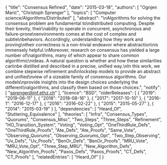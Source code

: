 {
    "title": "Consensus Refined",
    "date": "2015-03-18",
    "authors": [
        "Ognjen Marić",
        "Christoph Sprenger"
    ],
    "topics": [
        "Computer science/Algorithms/Distributed"
    ],
    "abstract": "\nAlgorithms for solving the consensus problem are fundamental to\ndistributed computing. Despite their brevity, their\nability to operate in concurrent, asynchronous and failure-prone\nenvironments comes at the cost of complex and subtle\nbehaviors. Accordingly, understanding how they work and proving\ntheir correctness is a non-trivial endeavor where abstraction\nis immensely helpful.\nMoreover, research on consensus has yielded a large number of\nalgorithms, many of which appear to share common algorithmic\nideas. A natural question is whether and how these similarities can\nbe distilled and described in a precise, unified way.\nIn this work, we combine stepwise refinement and\nlockstep models to provide an abstract and unified\nview of a sizeable family of consensus algorithms. Our models\nprovide insights into the design choices underlying the different\nalgorithms, and classify them based on those choices.",
    "notify": [
        "sprenger@inf.ethz.ch"
    ],
    "licence": "BSD",
    "olderReleases": [
        {
            "2019": "2019-06-11"
        },
        {
            "2018": "2018-08-16"
        },
        {
            "2017": "2017-10-10"
        },
        {
            "2016-1": "2016-12-17"
        },
        {
            "2016": "2016-02-22"
        },
        {
            "2015": "2015-05-27"
        },
        {
            "2014": "2015-03-19"
        }
    ],
    "dependencies": [
        "Heard_Of",
        "Stuttering_Equivalence"
    ],
    "theories": [
        "Infra",
        "Consensus_Types",
        "Quorums",
        "Consensus_Misc",
        "Two_Steps",
        "Three_Steps",
        "Refinement",
        "HO_Transition_System",
        "Voting",
        "Voting_Opt",
        "OneThirdRule_Defs",
        "OneThirdRule_Proofs",
        "Ate_Defs",
        "Ate_Proofs",
        "Same_Vote",
        "Observing_Quorums",
        "Observing_Quorums_Opt",
        "Two_Step_Observing",
        "Uv_Defs",
        "Uv_Proofs",
        "BenOr_Defs",
        "BenOr_Proofs",
        "MRU_Vote",
        "MRU_Vote_Opt",
        "Three_Step_MRU",
        "New_Algorithm_Defs",
        "New_Algorithm_Proofs",
        "Paxos_Defs",
        "Paxos_Proofs",
        "CT_Defs",
        "CT_Proofs"
    ],
    "relatedEntries": [
        "Heard_Of"
    ]
}